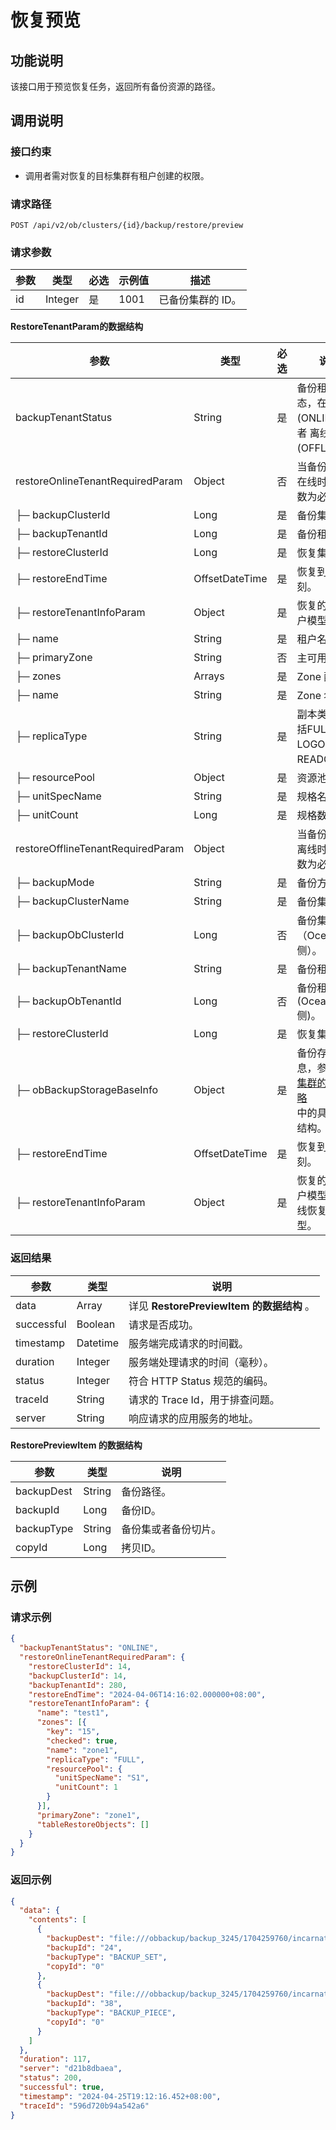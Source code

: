 恢复预览
==============================

功能说明
-------------------------
该接口用于预览恢复任务，返回所有备份资源的路径。

调用说明
-------------------------

### 接口约束

* 调用者需对恢复的目标集群有租户创建的权限。


### 请求路径
`POST /api/v2/ob/clusters/{id}/backup/restore/preview`


### 请求参数



| 参数 | 类型 | 必选 | 示例值 | 描述 |
| --- | --- | --- | --- | --- |
| id | Integer | 是 | 1001 | 已备份集群的 ID。 |

**RestoreTenantParam的数据结构**

| 参数 | 类型 | 必选 | 说明 |
| --- | --- | --- | --- |
| backupTenantStatus | String | 是 | 备份租户的状态，在线(ONLINE) 或者 离线(OFFLINE)。 |
| restoreOnlineTenantRequiredParam | Object | 否 | 当备份租户是在线时，该参数为必选。 |
| ├─ backupClusterId | Long | 是 | 备份集群 ID。 |
| ├─ backupTenantId | Long | 是 | 备份租户 ID。 |
| ├─ restoreClusterId | Long | 是 | 恢复集群 ID。 |
| ├─ restoreEndTime | OffsetDateTime | 是 | 恢复到某个时刻。 |
| ├─ restoreTenantInfoParam | Object | 是 | 恢复的目标租户模型。 |
| ├─ name | String | 是 | 租户名。 |
| ├─ primaryZone | String | 否 | 主可用区。 |
| ├─ zones | Arrays | 是 | Zone 配置。 |
| ├─ name | String | 是 | Zone 名。 |
| ├─ replicaType | String | 是 | 副本类型，包括FULL、LOGONLY、READONLY。 |
| ├─ resourcePool | Object | 是 | 资源池配置。 |
| ├─ unitSpecName | String | 是 | 规格名。 |
| ├─ unitCount | Long | 是 | 规格数目。 |
| restoreOfflineTenantRequiredParam | Object |  | 当备份租户是离线时，该参数为必选。 |
| ├─ backupMode | String | 是 | 备份方式。 |
| ├─ backupClusterName | String | 是 | 备份集群名。 |
| ├─ backupObClusterId | Long | 否 | 备份集群 ID（OceanBase 侧）。 |
| ├─ backupTenantName | String | 是 | 备份租户名。 |
| ├─ backupObTenantId | Long | 否 | 备份租户 ID (OceanBase 侧)。 |
| ├─ restoreClusterId | Long | 是 | 恢复集群 ID。 |
| ├─ obBackupStorageBaseInfo | Object | 是 | 备份存储信息，参照 [创建集群的备份策略](https://www.oceanbase.com/docs/common-ocp-1000000000585304)<br /> 中的具体数据结构。 |
| ├─ restoreEndTime | OffsetDateTime | 是 | 恢复到某个时刻。 |
| ├─ restoreTenantInfoParam | Object | 是 | 恢复的目标租户模型，同在线恢复中的模型。 |



### 返回结果
| 参数 | 类型 | 说明 |
| --- | --- | --- |
| data | Array | 详见 **RestorePreviewItem 的数据结构** 。 |
| successful | Boolean | 请求是否成功。 |
| timestamp | Datetime | 服务端完成请求的时间戳。 |
| duration | Integer | 服务端处理请求的时间（毫秒）。 |
| status | Integer | 符合 HTTP Status 规范的编码。 |
| traceId | String | 请求的 Trace Id，用于排查问题。 |
| server | String | 响应请求的应用服务的地址。 |

**RestorePreviewItem 的数据结构**

| 参数 | 类型 | 说明 |
| --- | --- | --- |
| backupDest | String | 备份路径。 |
| backupId | Long | 备份ID。 |
| backupType | String | 备份集或者备份切片。 |
| copyId | Long | 拷贝ID。 |


示例
-----------------------

### 请求示例

```json
{
  "backupTenantStatus": "ONLINE",
  "restoreOnlineTenantRequiredParam": {
    "restoreClusterId": 14,
    "backupClusterId": 14,
    "backupTenantId": 280,
    "restoreEndTime": "2024-04-06T14:16:02.000000+08:00",
    "restoreTenantInfoParam": {
      "name": "test1",
      "zones": [{
        "key": "15",
        "checked": true,
        "name": "zone1",
        "replicaType": "FULL",
        "resourcePool": {
          "unitSpecName": "S1",
          "unitCount": 1
        }
      }],
      "primaryZone": "zone1",
      "tableRestoreObjects": []
    }
  }
}
```


### 返回示例

```json
{
  "data": {
    "contents": [
      {
        "backupDest": "file:///obbackup/backup_3245/1704259760/incarnation_1/1002/data/backup_set_24_full_20240406",
        "backupId": "24",
        "backupType": "BACKUP_SET",
        "copyId": "0"
      },
      {
        "backupDest": "file:///obbackup/backup_3245/1704259760/incarnation_1/1002/clog/6_38_20240405",
        "backupId": "38",
        "backupType": "BACKUP_PIECE",
        "copyId": "0"
      }
    ]
  },
  "duration": 117,
  "server": "d21b8dbaea",
  "status": 200,
  "successful": true,
  "timestamp": "2024-04-25T19:12:16.452+08:00",
  "traceId": "596d720b94a542a6"
}
```
